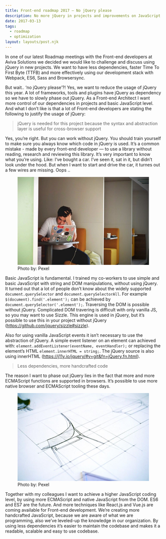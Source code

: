 ```yaml
---
title: Front-end roadmap 2017 — No jQuery please
description: No more jQuery in projects and improvements on JavaScript level
date: 2017-03-13
tags:
  - roadmap
  - optimization
layout: layouts/post.njk
---
```


In one of our latest Roadmap meetings with the Front-end developers at Aviva Solutions we decided we would like to challenge and discuss using jQuery in new projects. We want to have less dependencies, faster Time To First Byte (TTFB) and more effectively using our development stack with Webpack, ES6, Sass and Browsersync.

But wait.. ‘no jQuery please’?! Yes, we want to reduce the usage of jQuery this year. A lot of frameworks, tools and plugins have jQuery as dependency so we have to slowly phase out jQuery.
As a Front-end Architect I want more control of our dependencies in projects and basic JavaScript level. And what I don’t like is that a lot of Front-end developers are stating the following to justify the usage of jQuery:

> jQuery is needed for this project because the syntax and abstraction layer is useful for cross-browser support

Yes, you’re right. But you can work without jQuery. You should train yourself to make sure you always know which code in jQuery is used. It’s a common mistake - made by every front-end developer — to use a library without reading, research and reviewing this library. It’s very important to know what you’re using. Like: I‘ve bought a car. I’ve seen it, sat in it, but didn’t look under the hood. But when I want to start and drive the car, it turnes out a few wires are missing. Oops ..

<figure>
  <img src="/img/frontend-roadmap-1.jpeg" alt="But wait.. ‘no jQuery please’?!"/>
  <figcaption>Photo by: Pexel</figcaption>
</figure>

Basic JavaScript is fundamental. I trained my co-workers to use simple and basic JavaScript with string and DOM manipulations, without using jQuery. It turned out that a lot of people don’t know about the widely supported `document.querySelector` and `document.querySelectorAll`. For example `$(document).find('.element');` can be achieved by `document.querySelector('.element');`.
Traversing the DOM is possible without jQuery. Complicated DOM travering is difficult with only vanilla JS, so you may want to use Sizzle. This engine is used in jQuery, but it’s possible to use this in your project without jQuery (https://github.com/jquery/sizzle#sizzle).

Also for using vanilla JavaScript events it isn’t necessary to use the abstraction of jQuery. A simple event listener on an element can achieved with: `element.addEventListener(eventName, eventHandler);` or replacing the element’s HTML `element.innerHTML = string;`. The jQuery source is also using innerHTML (https://j11y.io/jquery/#v=git&fn=jQuery.fn.html).

> Less dependencies, more handcrafted code

The reason I want to phase out jQuery lies in the fact that more and more ECMAScript functions are supported in browsers. It’s possible to use more native browser and ECMAScript tooling these days. 

<figure>
  <img src="/img/frontend-roadmap-2.jpeg" alt="Less dependencies, more handcrafted code" />
  <figcaption>Photo by: Pexel</figcaption>
</figure>

Together with my colleagues I want to achieve a higher JavaScript coding level, by using more ECMAScript and native JavaScript from the DOM. ES6 and ES7 are the future. And more techniques like React.js and Vue.js are coming available for Front-end development. We’re creating more handcrafted JavaScript, because we are aware of what we are programming, also we’ve leveled-up the knowledge in our organization. By using less dependencies it’s easier to maintain the codebase and makes it a readable, scalable and easy to use codebase.
